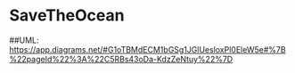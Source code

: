# SaveTheOcean
##UML: https://app.diagrams.net/#G1oTBMdECM1bGSg1JGlUesloxPl0EleW5e#%7B%22pageId%22%3A%22C5RBs43oDa-KdzZeNtuy%22%7D
